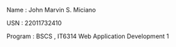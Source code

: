 Name : John Marvin S. Miciano

USN : 22011732410

Program : BSCS , IT6314 Web Application Development 1
